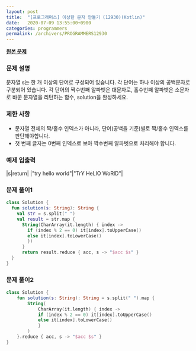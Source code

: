 ```yaml
---
layout: post
title:  "[프로그래머스] 이상한 문자 만들기 (12930)(Kotlin)"
date:   2020-07-09 13:55:00+0900
categories: programmers
permalink: /archivers/PROGRAMMERS12930
---
```


**[원본 문제](https://programmers.co.kr/learn/courses/30/lessons/12930)**

### 문제 설명

문자열 s는 한 개 이상의 단어로 구성되어 있습니다.
각 단어는 하나 이상의 공백문자로 구분되어 있습니다. 각 단어의 짝수번째 알파벳은 대문자로, 홀수번째 알파벳은 소문자로 바꾼 문자열을 리턴하는 함수, solution을 완성하세요.

### 제한 사항

  * 문자열 전체의 짝/홀수 인덱스가 아니라, 단어(공백을 기준)별로 짝/홀수 인덱스를 판단해야합니다.
  * 첫 번째 글자는 0번째 인덱스로 보아 짝수번째 알파벳으로 처리해야 합니다.

### 예제 입출력

|s|return|
|"try hello world"|"TrY HeLlO WoRlD"|

### 문제 풀이1

```kotlin
class Solution {
  fun solution(s: String): String {
    val str = s.split(" ")
    val result = str.map {
      String(CharArray(it.length) { index ->
        if (index % 2 == 0) it[index].toUpperCase()
        else it[index].toLowerCase()
        })
      }
      return result.reduce { acc, s -> "$acc $s" }
  }
}
```

### 문제 풀이2

```kotlin
class Solution {
    fun solution(s: String): String = s.split(" ").map {
        String(
            CharArray(it.length) { index ->
            if (index % 2 == 0) it[index].toUpperCase()
            else it[index].toLowerCase()
            }
        )
    }.reduce { acc, s -> "$acc $s" }
}
```
